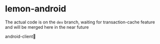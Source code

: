 # lemon-android

The actual code is on the `dev` branch, waiting for transaction-cache feature and will be merged here in the near future        

android-client🍋
